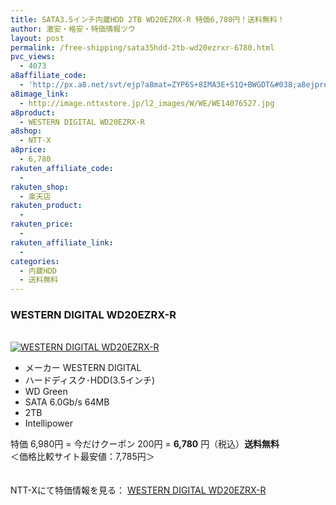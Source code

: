```yaml
---
title: SATA3.5インチ内蔵HDD 2TB WD20EZRX-R 特価6,780円！送料無料！
author: 激安・格安・特価情報ツウ
layout: post
permalink: /free-shipping/sata35hdd-2tb-wd20ezrxr-6780.html
pvc_views:
  - 4073
a8affiliate_code:
  - 'http://px.a8.net/svt/ejp?a8mat=ZYP6S+8IMA3E+S1Q+BWGDT&#038;a8ejpredirect=http://nttxstore.jp/_II_WE14076527'
a8image_link:
  - http://image.nttxstore.jp/l2_images/W/WE/WE14076527.jpg
a8product:
  - WESTERN DIGITAL WD20EZRX-R
a8shop:
  - NTT-X
a8price:
  - 6,780
rakuten_affiliate_code:
  - 
rakuten_shop:
  - 楽天店
rakuten_product:
  - 
rakuten_price:
  - 
rakuten_affiliate_link:
  - 
categories:
  - 内蔵HDD
  - 送料無料
---
```

### WESTERN DIGITAL WD20EZRX-R

<div class="img-bg2 img_L">
  <a href="http://px.a8.net/svt/ejp?a8mat=ZYP6S+8IMA3E+S1Q+BWGDT&#038;a8ejpredirect=http://nttxstore.jp/_II_WE14076527" target="_blank" title="WESTERN DIGITAL WD20EZRX-R" ><br /> <img border="0" alt="WESTERN DIGITAL WD20EZRX-R" src="http://i1.wp.com/image.nttxstore.jp/l2_images/W/WE/WE14076527.jpg?w=120" data-recalc-dims="1" /></a>
</div>

<!--more-->

  * メーカー WESTERN DIGITAL
  * ハードディスク･HDD(3.5インチ)
  * WD Green
  * SATA 6.0Gb/s 64MB
  * 2TB
  * Intellipower

特価 6,980円 = 今だけクーポン 200円 = <span class="tokka-price"><strong>6,780</strong></span> 円（税込）**送料無料**  
＜価格比較サイト最安値：7,785円＞

　  
NTT-Xにて特価情報を見る： <span class="fs150p"><a href="http://px.a8.net/svt/ejp?a8mat=ZYP6S+8IMA3E+S1Q+BWGDT&#038;a8ejpredirect=http://nttxstore.jp/_II_WE14076527" target="_blank">WESTERN DIGITAL WD20EZRX-R</a></span>